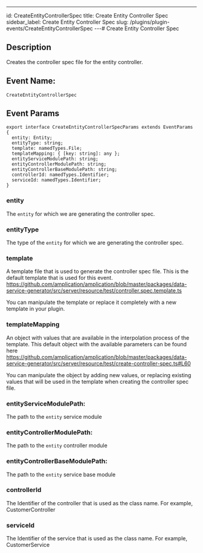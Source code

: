---

id: CreateEntityControllerSpec
title: Create Entity Controller Spec
sidebar_label: Create Entity Controller Spec
slug: /plugins/plugin-events/CreateEntityControllerSpec
---# Create Entity Controller Spec

## Description

Creates the controller spec file for the entity controller.

## Event Name:

`CreateEntityControllerSpec`

## Event Params

```tsx
export interface CreateEntityControllerSpecParams extends EventParams {
  entity: Entity;
  entityType: string;
  template: namedTypes.File;
  templateMapping: { [key: string]: any };
  entityServiceModulePath: string;
  entityControllerModulePath: string;
  entityControllerBaseModulePath: string;
  controllerId: namedTypes.Identifier;
  serviceId: namedTypes.Identifier;
}
```

### entity

The `entity` for which we are generating the controller spec.

### entityType

The type of the `entity` for which we are generating the controller spec.

### template

A template file that is used to generate the controller spec file.
This is the default template that is used for this event.
https://github.com/amplication/amplication/blob/master/packages/data-service-generator/src/server/resource/test/controller.spec.template.ts

You can manipulate the template or replace it completely with a new template in your plugin.

### templateMapping

An object with values that are available in the interpolation process of the template.
This default object with the available parameters can be found here
https://github.com/amplication/amplication/blob/master/packages/data-service-generator/src/server/resource/test/create-controller-spec.ts#L60

You can manipulate the object by adding new values, or replacing existing values that will be used in the template when creating the controller spec file.

### entityServiceModulePath:

The path to the `entity` service module

### entityControllerModulePath:

The path to the `entity` controller module

### entityControllerBaseModulePath:

The path to the `entity` service base module

### controllerId

The Identifier of the controller that is used as the class name. For example, CustomerController

### serviceId

The Identifier of the service that is used as the class name. For example, CustomerService
